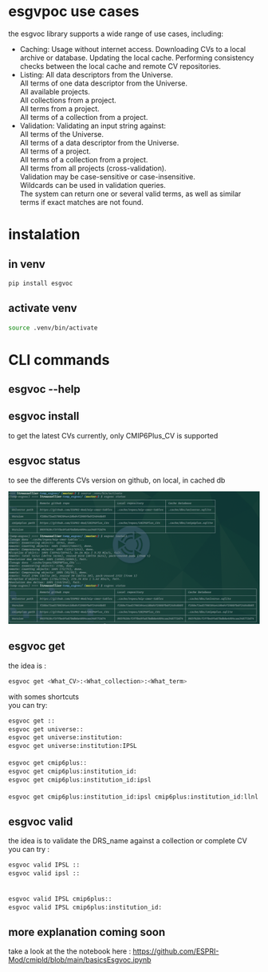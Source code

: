 # esgvpoc use cases 


the esgvoc library supports a wide range of use cases, including:
* Caching:
Usage without internet access.
Downloading CVs to a local archive or database.
Updating the local cache.
Performing consistency checks between the local cache and remote CV repositories.
* Listing:
All data descriptors from the Universe.  
All terms of one data descriptor from the Universe.  
All available projects.  
All collections from a project.  
All terms from a project.  
All terms of a collection from a project.  
* Validation:
Validating an input string against:  
All terms of the Universe.  
All terms of a data descriptor from the Universe.  
All terms of a project.  
All terms of a collection from a project.  
All terms from all projects (cross-validation).  
Validation may be case-sensitive or case-insensitive.  
Wildcards can be used in validation queries.  
The system can return one or several valid terms, as well as similar terms if exact matches are not found.
# instalation
## in venv
```bash
pip install esgvoc
```

## activate venv
```bash
source .venv/bin/activate
```



# CLI commands

## esgvoc --help

## esgvoc install
to get the latest CVs
currently, only CMIP6Plus_CV is supported
## esgvoc status
to see the differents CVs version on github, on local, in cached db

![alt text](screen_shot/status_install.png "exemple")
## esgvoc get
the idea is : 
```bash
esgvoc get <What_CV>:<What_collection>:<What_term>

```
with somes shortcuts   
you can try:
```bash
esgvoc get ::
esgvoc get universe::
esgvoc get universe:institution:
esgvoc get universe:institution:IPSL

esgvoc get cmip6plus::
esgvoc get cmip6plus:institution_id:
esgvoc get cmip6plus:institution_id:ipsl

esgvoc get cmip6plus:institution_id:ipsl cmip6plus:institution_id:llnl

```

## esgvoc valid

the idea is to validate the DRS_name against a collection or complete CV    
you can try : 

```bash
esgvoc valid IPSL ::
esgvoc valid ipsl ::


esgvoc valid IPSL cmip6plus::
esgvoc valid IPSL cmip6plus:institution_id:

```

## more explanation coming soon

take a look at the the notebook here :
https://github.com/ESPRI-Mod/cmipld/blob/main/basicsEsgvoc.ipynb

